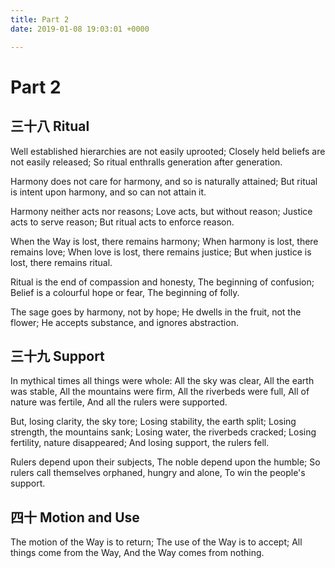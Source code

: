 ```yaml
---
title: Part 2
date: 2019-01-08 19:03:01 +0000

---
```

# Part 2

## 三十八 Ritual

Well established hierarchies are not easily uprooted;
Closely held beliefs are not easily released;
So ritual enthralls generation after generation.

Harmony does not care for harmony, and so is naturally attained;
But ritual is intent upon harmony, and so can not attain it.

Harmony neither acts nor reasons;
Love acts, but without reason;
Justice acts to serve reason;
But ritual acts to enforce reason.

When the Way is lost, there remains harmony;
When harmony is lost, there remains love;
When love is lost, there remains justice;
But when justice is lost, there remains ritual.

Ritual is the end of compassion and honesty,
The beginning of confusion;
Belief is a colourful hope or fear,
The beginning of folly.

The sage goes by harmony, not by hope;
He dwells in the fruit, not the flower;
He accepts substance, and ignores abstraction.

## 三十九 Support

In mythical times all things were whole:
All the sky was clear,
All the earth was stable,
All the mountains were firm,
All the riverbeds were full,
All of nature was fertile,
And all the rulers were supported.

But, losing clarity, the sky tore;
Losing stability, the earth split;
Losing strength, the mountains sank;
Losing water, the riverbeds cracked;
Losing fertility, nature disappeared;
And losing support, the rulers fell.

Rulers depend upon their subjects,
The noble depend upon the humble;
So rulers call themselves orphaned, hungry and alone,
To win the people's support.

## 四十 Motion and Use

The motion of the Way is to return;
The use of the Way is to accept;
All things come from the Way,
And the Way comes from nothing.